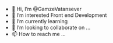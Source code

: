 - 👋 Hi, I’m @GamzeVatansever
- 👀 I’m interested Front end Development
- 🌱 I’m currently learning 
- 💞️ I’m looking to collaborate on ...
- 📫 How to reach me ...

<!---
GamzeVatansever/GamzeVatansever is a ✨ special ✨ repository because its `README.md` (this file) appears on your GitHub profile.
You can click the Preview link to take a look at your changes.
--->
